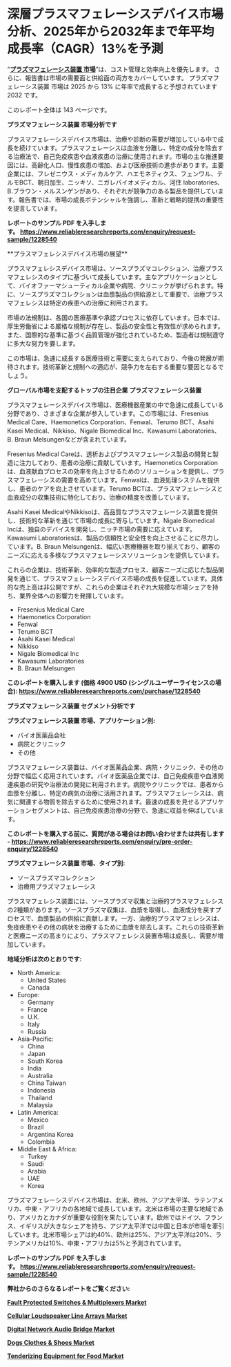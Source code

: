 <p><h1>深層プラスマフェレーシスデバイス市場分析、2025年から2032年まで年平均成長率（CAGR）13%を予測</h1></p><p>&ldquo;<strong><a href="https://www.reliableresearchreports.com/plasmapheresis-device-r1228540?utm_campaign=107&utm_medium=9&utm_source=Github&utm_content=ia&utm_term=14012025&utm_id=plasmapheresis-device">プラズマフェレーシス装置 市場</a></strong>&rdquo;は、コスト管理と効率向上を優先します。 さらに、報告書は市場の需要面と供給面の両方をカバーしています。 プラズマフェレーシス装置 市場は 2025 から 13% に年率で成長すると予想されています2032 です。</p>
<p>このレポート全体は 143 ページです。</p>
<p><strong>プラズマフェレーシス装置 市場分析です</strong></p>
<p><p>プラスマフェレーシスデバイス市場は、治療や診断の需要が増加している中で成長を続けています。プラスマフェレーシスは血液を分離し、特定の成分を除去する治療法で、自己免疫疾患や血液疾患の治療に使用されます。市場の主な推進要因には、高齢化人口、慢性疾患の増加、および医療技術の進歩があります。主要企業には、フレゼニウス・メディカルケア、ハエモネティクス、フェンワル、テルモBCT、朝日加生、ニッキソ、ニガレバイオメディカル、河住 laboratories、B.ブラウン・メルスンゲンがあり、それぞれが競争力のある製品を提供しています。報告書では、市場の成長ポテンシャルを強調し、革新と戦略的提携の重要性を提言しています。</p></p>
<p><strong>レポートのサンプル PDF を入手します。&nbsp;<a href="https://www.reliableresearchreports.com/enquiry/request-sample/1228540?utm_campaign=107&utm_medium=9&utm_source=Github&utm_content=ia&utm_term=14012025&utm_id=plasmapheresis-device">https://www.reliableresearchreports.com/enquiry/request-sample/1228540</a></strong></p>
<p><p>**プラスマフェレシスデバイス市場の展望**</p><p>プラスマフェレシスデバイス市場は、ソースプラズマコレクション、治療プラスマフェレシスのタイプに基づいて成長しています。主なアプリケーションとして、バイオファーマシューティカル企業や病院、クリニックが挙げられます。特に、ソースプラズマコレクションは血漿製品の供給源として重要で、治療プラスマフェレシスは特定の疾患への治療に利用されます。</p><p>市場の法規制は、各国の医療基準や承認プロセスに依存しています。日本では、厚生労働省による厳格な規制が存在し、製品の安全性と有效性が求められます。また、国際的な基準に基づく品質管理が強化されているため、製造者は規制遵守に多大な努力を要します。</p><p>この市場は、急速に成長する医療技術と需要に支えられており、今後の発展が期待されます。技術革新と規制への適応が、競争力を左右する重要な要因となるでしょう。</p></p>
<p><strong>グローバル市場を支配するトップの注目企業 プラズマフェレーシス装置</strong></p>
<p><p>プラスマフェレーシスデバイス市場は、医療機器産業の中で急速に成長している分野であり、さまざまな企業が参入しています。この市場には、Fresenius Medical Care、Haemonetics Corporation、Fenwal、Terumo BCT、Asahi Kasei Medical、Nikkiso、Nigale Biomedical Inc、Kawasumi Laboratories、B. Braun Melsungenなどが含まれています。</p><p>Fresenius Medical Careは、透析およびプラスマフェレーシス製品の開発と製造に注力しており、患者の治療に貢献しています。Haemonetics Corporationは、血液献血プロセスの効率を向上させるためのソリューションを提供し、プラスマフェレーシスの需要を高めています。Fenwalは、血液処理システムを提供し、患者のケアを向上させています。Terumo BCTは、プラスマフェレーシスと血液成分の収集技術に特化しており、治療の精度を改善しています。</p><p>Asahi Kasei MedicalやNikkisoは、高品質なプラスマフェレーシス装置を提供し、技術的な革新を通じて市場の成長に寄与しています。Nigale Biomedical Incは、独自のデバイスを開発し、ニッチ市場の需要に応えています。Kawasumi Laboratoriesは、製品の信頼性と安全性を向上させることに尽力しています。B. Braun Melsungenは、幅広い医療機器を取り揃えており、顧客のニーズに応える多様なプラスマフェレーシスソリューションを提供しています。</p><p>これらの企業は、技術革新、効率的な製造プロセス、顧客ニーズに応じた製品開発を通じて、プラスマフェレーシスデバイス市場の成長を促進しています。具体的な売上高は非公開ですが、これらの企業はそれぞれ大規模な市場シェアを持ち、業界全体への影響力を発揮しています。</p></p>
<p><ul><li>Fresenius Medical Care</li><li>Haemonetics Corporation</li><li>Fenwal</li><li>Terumo BCT</li><li>Asahi Kasei Medical</li><li>Nikkiso</li><li>Nigale Biomedical Inc</li><li>Kawasumi Laboratories</li><li>B. Braun Melsungen</li></ul></p>
<p><strong>このレポートを購入します (価格 4900 USD (シングルユーザーライセンスの場合):&nbsp;<a href="https://www.reliableresearchreports.com/purchase/1228540?utm_campaign=107&utm_medium=9&utm_source=Github&utm_content=ia&utm_term=14012025&utm_id=plasmapheresis-device">https://www.reliableresearchreports.com/purchase/1228540</a></strong></p>
<p><strong>プラズマフェレーシス装置 セグメント分析です</strong></p>
<p><strong>プラズマフェレーシス装置 市場、アプリケーション別:</strong></p>
<p><ul><li>バイオ医薬品会社</li><li>病院とクリニック</li><li>その他</li></ul></p>
<p><p>プラスマフェレーシス装置は、バイオ医薬品企業、病院・クリニック、その他の分野で幅広く応用されています。バイオ医薬品企業では、自己免疫疾患や血液関連疾患の研究や治療法の開発に利用されます。病院やクリニックでは、患者から血漿を分離し、特定の病気の治療に活用されます。プラスマフェレーシスは、病気に関連する物質を除去するために使用されます。最速の成長を見せるアプリケーションセグメントは、自己免疫疾患治療の分野で、急速に収益を伸ばしています。</p></p>
<p><strong>このレポートを購入する前に、質問がある場合はお問い合わせまたは共有します - <a href="https://www.reliableresearchreports.com/enquiry/pre-order-enquiry/1228540?utm_campaign=107&utm_medium=9&utm_source=Github&utm_content=ia&utm_term=14012025&utm_id=plasmapheresis-device">https://www.reliableresearchreports.com/enquiry/pre-order-enquiry/1228540</a></strong></p>
<p><strong>プラズマフェレーシス装置 市場、タイプ別:</strong></p>
<p><ul><li>ソースプラズマコレクション</li><li>治療用プラズマフェレーシス</li></ul></p>
<p><p>プラスマフェレシス装置には、ソースプラズマ収集と治療的プラスマフェレシスの2種類があります。ソースプラズマ収集は、血漿を取得し、血液成分を戻すプロセスで、血漿製品の供給に貢献します。一方、治療的プラスマフェレシスは、免疫疾患やその他の病状を治療するために血漿を除去します。これらの技術革新と医療ニーズの高まりにより、プラスマフェレシス装置市場は成長し、需要が増加しています。</p></p>
<p><strong>地域分析は次のとおりです:</strong></p>
<p><ul>
    <li>
        North America:
        <ul>
            <li>United States</li>
            <li>Canada</li>
        </ul>
    </li>
    <li>
        Europe:
        <ul>
            <li>Germany</li>
            <li>France</li>
            <li>U.K.</li>
            <li>Italy</li>
            <li>Russia</li>
        </ul>
    </li>
    <li>
        Asia-Pacific:
        <ul>
            <li>China</li>
            <li>Japan</li>
            <li>South Korea</li>
            <li>India</li>
            <li>Australia</li>
            <li>China Taiwan</li>
            <li>Indonesia</li>
            <li>Thailand</li>
            <li>Malaysia</li>
        </ul>
    </li>
    <li>
        Latin America:
        <ul>
            <li>Mexico</li>
            <li>Brazil</li>
            <li>Argentina Korea</li>
            <li>Colombia</li>
        </ul>
    </li>
    <li>
        Middle East & Africa:
        <ul>
            <li>Turkey</li>
            <li>Saudi</li>
            <li>Arabia</li>
            <li>UAE</li>
            <li>Korea</li>
        </ul>
    </li>
    </ul></p>
<p><p>プラズマフェレーシスデバイス市場は、北米、欧州、アジア太平洋、ラテンアメリカ、中東・アフリカの各地域で成長しています。北米は市場の主要な地域であり、アメリカとカナダが重要な役割を果たしています。欧州ではドイツ、フランス、イギリスが大きなシェアを持ち、アジア太平洋では中国と日本が市場を牽引しています。北米市場シェアは約40%、欧州は25%、アジア太平洋は20%、ラテンアメリカは10%、中東・アフリカは5%と予測されています。</p></p>
<p><strong>レポートのサンプル PDF を入手します。&nbsp;<a href="https://www.reliableresearchreports.com/enquiry/request-sample/1228540?utm_campaign=107&utm_medium=9&utm_source=Github&utm_content=ia&utm_term=14012025&utm_id=plasmapheresis-device">https://www.reliableresearchreports.com/enquiry/request-sample/1228540</a></strong></p>
<p><strong></strong></p>
<p><strong></strong></p>
<p><strong></strong></p>
<p><strong></strong></p>
<p><strong>弊社からのさらなるレポートをご覧ください:</strong></p>
<p><strong><p><a href="https://github.com/petbigbeepjn/Market-Research-Report-List-1/blob/main/fault-protected-switches-multiplexers-market.md?utm_campaign=107&utm_medium=9&utm_source=Github&utm_content=ia&utm_term=14012025&utm_id=plasmapheresis-device">Fault Protected Switches & Multiplexers Market</a></p><p><a href="https://github.com/risingtrista99259/Market-Research-Report-List-1/blob/main/cellular-loudspeaker-line-arrays-market.md?utm_campaign=107&utm_medium=9&utm_source=Github&utm_content=ia&utm_term=14012025&utm_id=plasmapheresis-device">Cellular Loudspeaker Line Arrays Market</a></p><p><a href="https://github.com/dmitriyvo6rog/Market-Research-Report-List-1/blob/main/digital-network-audio-bridge-market.md?utm_campaign=107&utm_medium=9&utm_source=Github&utm_content=ia&utm_term=14012025&utm_id=plasmapheresis-device">Digital Network Audio Bridge Market</a></p><p><a href="https://github.com/arionmp/Market-Research-Report-List-5/blob/main/dogs-clothes-shoes-market.md?utm_campaign=107&utm_medium=9&utm_source=Github&utm_content=ia&utm_term=14012025&utm_id=plasmapheresis-device">Dogs Clothes & Shoes Market</a></p><p><a href="https://github.com/birnbaumbulah0/Market-Research-Report-List-1/blob/main/tenderizing-equipment-for-food-market.md?utm_campaign=107&utm_medium=9&utm_source=Github&utm_content=ia&utm_term=14012025&utm_id=plasmapheresis-device">Tenderizing Equipment for Food Market</a></p></strong></p>